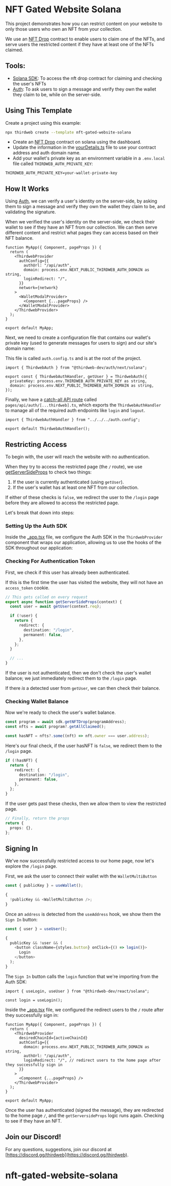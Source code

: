 # NFT Gated Website Solana

This project demonstrates how you can restrict content on your website to only those users who own an NFT from your collection.

We use an [NFT Drop](https://portal.thirdweb.com/pre-built-contracts/solana/nft-drop) contract to enable users to claim one of the NFTs, and serve users the restricted content if they have at least one of the NFTs claimed.

## Tools:

- [Solana SDK](https://portal.thirdweb.com/solana): To access the nft drop contract for claiming and checking the user's NFTs
- [Auth](https://portal.thirdweb.com/auth): To ask users to sign a message and verify they own the wallet they claim to be, while on the server-side.

## Using This Template

Create a project using this example:

```bash
npx thirdweb create --template nft-gated-website-solana
```

- Create an [NFT Drop](https://thirdweb.com/programs) contract on solana using the dashboard.
- Update the information in the [yourDetails.ts](./const/yourDetails.ts) file to use your contract address and auth domain name.
- Add your wallet's private key as an environment variable in a `.env.local` file called `THIRDWEB_AUTH_PRIVATE_KEY`:

```text title=".env.local"
THIRDWEB_AUTH_PRIVATE_KEY=your-wallet-private-key
```

## How It Works

Using [Auth](https://portal.thirdweb.com/auth), we can verify a user's identity on the server-side, by asking them to sign a message and verify they own the wallet they claim to be, and validating the signature.

When we verified the user's identity on the server-side, we check their wallet to see if they have an NFT from our collection. We can then serve different content and restrict what pages they can access based on their NFT balance.

```tsx
function MyApp({ Component, pageProps }) {
  return (
    <ThirdwebProvider
      authConfig={{
        authUrl: "/api/auth",
        domain: process.env.NEXT_PUBLIC_THIRDWEB_AUTH_DOMAIN as string,
        loginRedirect: "/",
      }}
      network={network}
    >
      <WalletModalProvider>
        <Component {...pageProps} />
      </WalletModalProvider>
    </ThirdwebProvider>
  );
}

export default MyApp;
```

Next, we need to create a configuration file that contains our wallet's private key (used to generate messages for users to sign) and our site's domain name:

This file is called `auth.config.ts` and is at the root of the project.

```tsx
import { ThirdwebAuth } from "@thirdweb-dev/auth/next/solana";

export const { ThirdwebAuthHandler, getUser } = ThirdwebAuth({
  privateKey: process.env.THIRDWEB_AUTH_PRIVATE_KEY as string,
  domain: process.env.NEXT_PUBLIC_THIRDWEB_AUTH_DOMAIN as string,
});
```

Finally, we have a [catch-all API route](https://nextts.org/docs/api-routes/dynamic-api-routes#catch-all-api-routes) called `pages/api/auth/[...thirdweb].ts`, which exports the `ThirdwebAuthHandler` to manage all of the required auth endpoints like `login` and `logout`.

```tsx
import { ThirdwebAuthHandler } from "../../../auth.config";

export default ThirdwebAuthHandler();
```

## Restricting Access

To begin with, the user will reach the website with no authentication.

When they try to access the restricted page (the `/` route), we use [getServerSideProps](https://nextts.org/docs/basic-features/data-fetching/get-server-side-props) to check two things:

1. If the user is currently authenticated (using `getUser`).
2. If the user's wallet has at least one NFT from our collection.

If either of these checks is `false`, we redirect the user to the `/login` page before they are allowed to access the restricted page.

Let's break that down into steps:

### Setting Up the Auth SDK

Inside the [\_app.tsx](./pages/_app.tsx) file, we configure the Auth SDK in the `ThirdwebProvider` component that wraps our application, allowing us to use the hooks of the SDK throughout our application:

### Checking For Authentication Token

First, we check if this user has already been authenticated.

If this is the first time the user has visited the website, they will not have an `access_token` cookie.

```ts
// This gets called on every request
export async function getServerSideProps(context) {
  const user = await getUser(context.req);

  if (!user) {
    return {
      redirect: {
        destination: "/login",
        permanent: false,
      },
    };
  }

  // ...
}
```

If the user is not authenticated, then we don't check the user's wallet balance; we just immediately redirect them to the `/login` page.

If there _is_ a detected user from `getUser`, we can then check their balance.

### Checking Wallet Balance

Now we're ready to check the user's wallet balance.

```ts
const program = await sdk.getNFTDrop(programAddress);
const nfts = await program?.getAllClaimed();

const hasNFT = nfts?.some((nft) => nft.owner === user.address);
```

Here's our final check, if the user hasNFT is `false`, we redirect them to the `/login` page.

```ts
if (!hasNFT) {
  return {
    redirect: {
      destination: "/login",
      permanent: false,
    },
  };
}
```

If the user gets past these checks, then we allow them to view the restricted page.

```ts
// Finally, return the props
return {
  props: {},
};
```

## Signing In

We've now successfully restricted access to our home page, now let's explore the `/login` page.

First, we ask the user to connect their wallet with the `WalletMultiButton`

```ts
const { publicKey } = useWallet();

{
  !publicKey && <WalletMultiButton />;
}
```

Once an `address` is detected from the `useAddress` hook, we show them the `Sign In` button:

```ts
const { user } = useUser();

{
  publicKey && !user && (
    <button className={styles.button} onClick={() => login()}>
      Login
    </button>
  );
}
```

The `Sign In` button calls the `login` function that we're importing from the Auth SDK:

```tsx
import { useLogin, useUser } from "@thirdweb-dev/react/solana";

const login = useLogin();
```

Inside the [\_app.tsx](./page/_app.tsx) file, we configured the redirect users to the `/` route after they successfully sign in:

```tsx
function MyApp({ Component, pageProps }) {
  return (
    <ThirdwebProvider
      desiredChainId={activeChainId}
      authConfig={{
        domain: process.env.NEXT_PUBLIC_THIRDWEB_AUTH_DOMAIN as string,
        authUrl: "/api/auth",
        loginRedirect: "/", // redirect users to the home page after they successfully sign in
      }}
    >
      <Component {...pageProps} />
    </ThirdwebProvider>
  );
}

export default MyApp;
```

Once the user has authenticated (signed the message), they are redirected to the home page `/`, and the `getServersideProps` logic runs again. Checking to see if they have an NFT.

## Join our Discord!

For any questions, suggestions, join our discord at [https://discord.gg/thirdweb](https://discord.gg/thirdweb).
# nft-gated-website-solana
